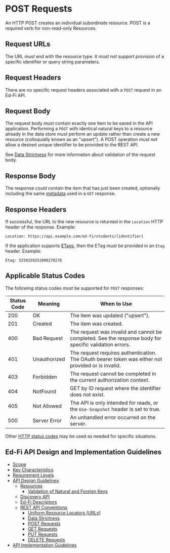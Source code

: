 # POST Requests

An HTTP POST creates an individual subordinate resource. POST is a required verb
for non-read-only Resources.

## Request URLs

The URL _must_ end with the resource type. It _must not_ support provision of a
specific identifier or query string parameters.

## Request Headers

There are no specific request headers associated with a `POST` request in an
Ed-Fi API.

## Request Body

The request body _must_ contain exactly one item to be saved in the API
application. Performing a `POST` with identical natural keys to a resource
already in the data store _must_ perform an update rather than create a new
resource (colloquially known as an "upsert"). A POST operation _must not_ allow
a desired unique identifier to be provided to the REST API.

See [Data Strictness](./DATA-STRICTNESS.md) for more information about
validation of the request body.

## Response Body

The response _could_ contain the item that has just been created, optionally
including the same [metadata](./GET-REQUESTS.md#metadata) used in a `GET`
response.

## Response Headers

If successful, the URL to the new resource is returned in the `Location` HTTP
header of the response. Example:

```none
Location: https://api.example.com/ed-fi/students/[identifier]
```

If the application supports [ETags](./REST-API.md#etags), then the ETag _must_
be provided in an `Etag` header. Example:

```none
Etag: 5250159352800270276
```

## Applicable Status Codes

The following status codes _must_ be supported for `POST` responses:

| Status Code | Meaning      | When to Use                                                                                            |
| ----------- | ------------ | ------------------------------------------------------------------------------------------------------ |
| 200         | OK           | The item was updated ("upsert").                                                                       |
| 201         | Created      | The item was created.                                                                                  |
| 400         | Bad Request  | The request was invalid and cannot be completed. See the response body for specific validation errors. |
| 401         | Unauthorized | The request requires authentication. The OAuth bearer token was either not provided or is invalid.     |
| 403         | Forbidden    | The request cannot be completed in the current authorization context.                                  |
| 404         | NotFound     | GET by ID request where the identifier does not exist.                                                 |
| 405         | Not Allowed  | The API is only intended for reads, or the `Use-Snapshot` header is set to true.                          |
| 500         | Server Error | An unhandled error occurred on the server.                                                             |

Other [HTTP status codes](./REST-API.md#status-codes) may be used as needed for specific situations.

## Ed-Fi API Design and Implementation Guidelines

* [Scope](../SCOPE.md)
* [Key Characteristics](../KEY-CHARACTERISTICS.md)
* [Requirement Levels](../REQUIREMENT-LEVELS.md)
* [API Design Guidelines](../API-DESIGN-GUIDELINES/README.md)
  * [Resources](RESOURCES.md)
    * [Validation of Natural and Foreign Keys](./NATURAL-FOREIGN-KEYS.md)
  * [Discovery API](./DISCOVERY-API.md)
  * [Ed-Fi Descriptors](./ED-FI-DESCRIPTORS.md)
  * [REST API Conventions](./REST-API.md)
    * [Uniform Resource Locators (URLs)](./UNIFORM-RESOURCE-LOCATORS.md)
    * [Data Strictness](./DATA-STRICTNESS.md)
    * [POST Requests](./POST-REQUESTS.md)
    * [GET Requests](./GET-REQUESTS.md)
    * [PUT Requests](./PUT-REQUESTS.md)
    * [DELETE Requests](./DELETE-REQUESTS.md)
* [API Implementation Guidelines](../API-IMPLEMENTATION-GUIDELINES/README.md)
